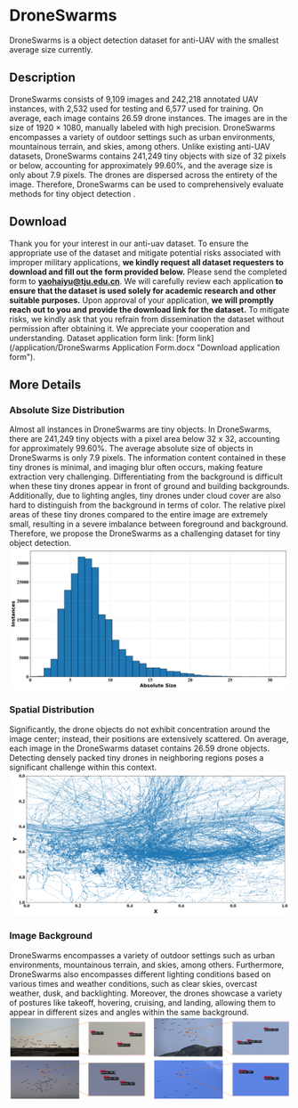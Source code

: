 # DroneSwarms
DroneSwarms is a object detection dataset for anti-UAV with the smallest average size currently.

## Description
DroneSwarms consists of 9,109 images and 242,218 annotated UAV instances, with 2,532 used for testing and 6,577 used for training. On average, each image contains 26.59 drone instances. The images are in the size of 1920 × 1080, manually labeled with high precision. DroneSwarms encompasses a variety of outdoor settings such as urban environments, mountainous terrain, and skies, among others. Unlike existing anti-UAV datasets, DroneSwarms contains 241,249 tiny objects with size of 32 pixels or below, accounting for approximately 99.60%, and the average size is only about 7.9 pixels. The drones are dispersed across the entirety of the image. Therefore, DroneSwarms can be used to comprehensively evaluate methods for tiny object detection .

## Download
Thank you for your interest in our anti-uav dataset. To ensure the appropriate use of the dataset and mitigate potential risks associated with improper military applications, **we kindly request all dataset requesters to download and fill out the form provided below.** Please send the completed form to **yaohaiyu@tju.edu.cn**. We will carefully review each application **to ensure that the dataset is used solely for academic research and other suitable purposes.**
Upon approval of your application, **we will promptly reach out to you and provide the download link for the dataset.** To mitigate risks, we kindly ask that you refrain from dissemination the dataset without permission after obtaining it.
We appreciate your cooperation and understanding.
Dataset application form link: [form link](/application/DroneSwarms Application Form.docx "Download application form").

## More Details

### Absolute Size Distribution
Almost all instances in DroneSwarms are tiny objects. In DroneSwarms, there are 241,249 tiny objects with a pixel area below 32 x 32, accounting for approximately 99.60%.
The average absolute size of objects in DroneSwarms is only 7.9 pixels. The information content contained in these tiny drones is minimal, and imaging blur often occurs, making feature extraction very challenging. Differentiating from the background is difficult when these tiny drones appear in front of ground and building backgrounds. Additionally, due to lighting angles, tiny drones under cloud cover are also hard to distinguish from the background in terms of color. The relative pixel areas of these tiny drones compared to the entire image are extremely small, resulting in a severe imbalance between foreground and background. Therefore, we propose the DroneSwarms as a challenging dataset for tiny object detection.
![absolute size distribution](/figures/size_.png)

### Spatial Distribution
Significantly, the drone objects do not exhibit concentration around the image center; instead, their positions are extensively scattered. On average, each image in the DroneSwarms dataset contains 26.59 drone objects. Detecting densely packed tiny drones in neighboring regions poses a significant challenge within this context.
![spatial distribution](/figures/position_.png)

### Image Background
DroneSwarms encompasses a variety of outdoor settings such as urban environments, mountainous terrain, and skies, among others. Furthermore, DroneSwarms also encompasses different lighting conditions based on various times and weather conditions, such as clear skies, overcast weather, dusk, and backlighting. Moreover, the drones showcase a variety of postures like takeoff, hovering, cruising, and landing, allowing them to appear in different sizes and angles within the same background.
![examples](/figures/examples.png)
